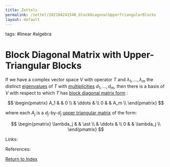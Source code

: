 ```yaml
---
title: Zettels
permalink: /zettel/202104241548_blockDiagonalUpperTriangularBlocks
layout: default
---
```

tags: #linear #algebra

# Block Diagonal Matrix with Upper-Triangular Blocks

If we have a complex vector space $V$ with operator $T$ and $\lambda_1, \ldots, \lambda_m$ the distinct
[eigenvalues](202102120912_eigenvalueDefinition) of $T$ with [multiplicities](202104241520_multiplictyDefinitionEigenvalue) 
$d_1, \ldots, d_m$, then there is a basis of $V$ with respect to which $T$ has [block diagonal matrix form](202104241535_blockDiagonalMatrixDefinition) :

$$
\begin{pmatrix}
A_1 & & 0 \\
 & \ddots & \\
 0 & & A_m \\
\end{pmatrix}
$$

where each $A_j$ is a $d_j$-by-$d_j$ [upper triangular matrix](202102131604_upperTriangularMatrix) of the form:

$$
\begin{pmatrix}
\lambda_j & & \ast \\
 & \ddots & \\
 0 & & \lambda_j \\
\end{pmatrix}
$$

Links: 

References: 

[Return to Index](index)